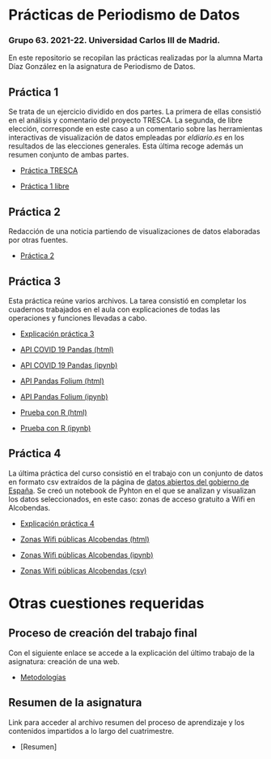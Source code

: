 # Prácticas de Periodismo de Datos 

### Grupo 63. 2021-22. Universidad Carlos III de Madrid. 
En este repositorio se recopilan las prácticas realizadas por la alumna Marta Díaz González en la asignatura de Periodismo de Datos. 

## Práctica 1

Se trata de un ejercicio dividido en dos partes. La primera de ellas consistió en el análisis y comentario del proyecto TRESCA. La segunda, de libre elección, corresponde en este caso a un comentario sobre las herramientas interactivas de visualización de datos empleadas por *eldiario.es* en los resultados de las elecciones generales. Esta última recoge además un resumen conjunto de ambas partes. 

- [Práctica TRESCA](https://github.com/Pontedatos/MartaDiaz/blob/main/practica-1-tresca.md)

- [Práctica 1 libre](https://github.com/Pontedatos/MartaDiaz/blob/main/practica-1-libre.md)

## Práctica 2

Redacción de una noticia partiendo de visualizaciones de datos elaboradas por otras fuentes. 

- [Práctica 2]( https://github.com/Pontedatos/MartaDiaz/blob/main/practica-2.md)

## Práctica 3 

Esta práctica reúne varios archivos. La tarea consistió en completar los cuadernos trabajados en el aula con explicaciones de todas las operaciones y funciones llevadas a cabo. 

- [Explicación práctica 3]( https://github.com/Pontedatos/MartaDiaz/blob/main/practica-3.md)

- [API COVID 19 Pandas (html)]( https://github.com/Pontedatos/MartaDiaz/blob/main/python-api-covid19-pandas.html)

- [API COVID 19 Pandas (ipynb)]( https://github.com/Pontedatos/MartaDiaz/blob/main/python-api-covid19-pandas.ipynb)

- [API Pandas Folium (html)]( https://github.com/Pontedatos/MartaDiaz/blob/main/api-pandas-folium.html)

- [API Pandas Folium (ipynb)]( https://github.com/Pontedatos/MartaDiaz/blob/main/api-pandas-folium.ipynb)

- [Prueba con R (html)]( https://github.com/Pontedatos/MartaDiaz/blob/main/probando-con-r.html)

- [Prueba con R (ipynb)](https://github.com/Pontedatos/MartaDiaz/blob/main/probando-con-r.ipynb)


## Práctica 4

La última práctica del curso consistió en el trabajo con un conjunto de datos en formato csv extraídos de la página de [datos abiertos del gobierno de España](https://datos.gob.es/es/). Se creó un notebook de Pyhton en el que se analizan y visualizan los datos seleccionados, en este caso: zonas de acceso gratuito a Wifi en Alcobendas. 

- [Explicación práctica 4]( https://github.com/Pontedatos/MartaDiaz/blob/main/practica-4.md)

- [Zonas Wifi públicas Alcobendas (html)]( https://github.com/Pontedatos/MartaDiaz/blob/main/practica-4.html)

- [Zonas Wifi públicas Alcobendas (ipynb)](https://github.com/Pontedatos/MartaDiaz/blob/main/practica-4.ipynb)

- [Zonas Wifi públicas Alcobendas (csv)]( https://github.com/Pontedatos/MartaDiaz/blob/main/practica-4.csv)


# Otras cuestiones requeridas


## Proceso de creación del trabajo final

Con el siguiente enlace se accede a la explicación del último trabajo de la asignatura: creación de una web. 

- [Metodologías](https://github.com/Pontedatos/MartaDiaz/blob/main/metodologia.md)

## Resumen de la asignatura 

Link para acceder al archivo resumen del proceso de aprendizaje y los contenidos impartidos a lo largo del cuatrimestre. 

- [Resumen]

